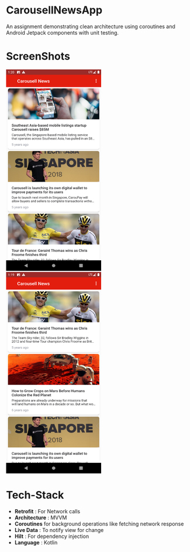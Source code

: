 # CarousellNewsApp
An assignment demonstrating clean architecture using coroutines and Android Jetpack components with unit testing.

# ScreenShots

<img src = "https://github.com/kanch231004/CarousellNewsApp/blob/master/SortByTime(Recent%20First).png" width = 260 height = 550/> <img src = "https://github.com/kanch231004/CarousellNewsApp/blob/master/SortByRank%20(Popular).png" width = 260 height = 550/>

# Tech-Stack

* __Retrofit__ : For Network calls
* __Architecture__ : MVVM
* __Coroutines__ for background operations like fetching network response
* __Live Data__ : To notify view for change
* __Hilt__ : For dependency injection
* __Language__ : Kotlin


